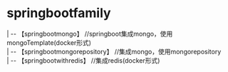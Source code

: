 # springbootfamily
| -- 【springbootmongo】 //springboot集成mongo，使用mongoTemplate(docker形式)</br>
| -- 【springbootmongorepository】 //集成mongo，使用mongorepository</br>
| -- 【springbootwithredis】 //集成redis(docker形式)</br>
